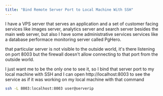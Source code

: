 ```yaml
---
title: "Bind Remote Server Port to Local Machine With SSH"
---
```


I have a VPS server that serves an application and a set of customer facing services like images server, analytics server
and search server besides the main web server, but also I have some administrative services services like a database performace
monitoring server called PgHero.

that particular server is not visible to the outside world, it's there listening on port 8003 but the firewall doesn't allow connecting to
that port from the outside world.

I just want me to be the only one to see it, so I bind that server port to my local machine with SSH and I can open http://localhost:8003
to see the service as if it was working on my local machine with that command

```bash
ssh -L 8003:localhost:8003 user@serverip
```
